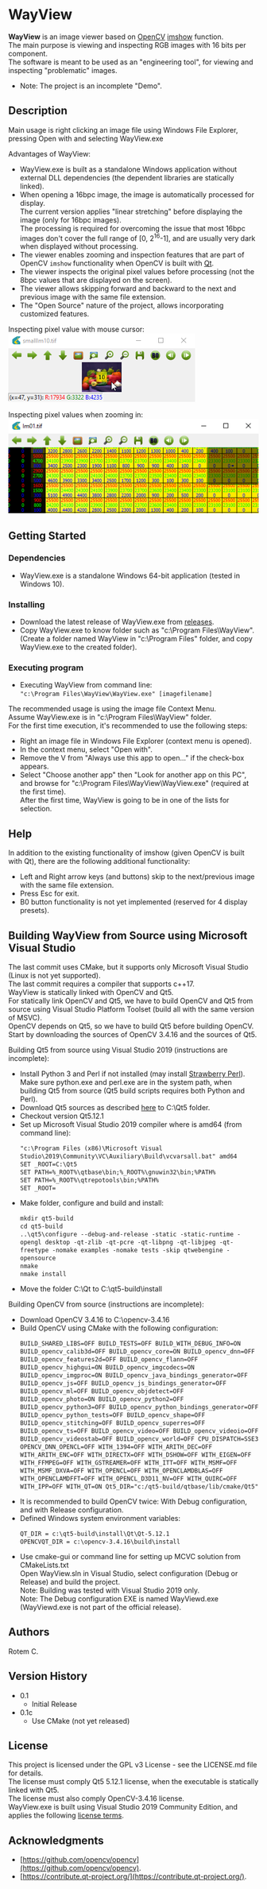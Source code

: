 ﻿# WayView

**WayView** is an image viewer based on [OpenCV](https://opencv.org/) [imshow](https://docs.opencv.org/4.x/d7/dfc/group__highgui.html#ga453d42fe4cb60e5723281a89973ee563) function.  
The main purpose is viewing and inspecting RGB images with 16 bits per component.  
The software is meant to be used as an "engineering tool", for viewing and inspecting "problematic" images.

 - Note: The project is an incomplete "Demo".

## Description

Main usage is right clicking an image file using Windows File Explorer, pressing Open with and selecting WayView.exe  

Advantages of WayView:  
 - WayView.exe is built as a standalone Windows application without external DLL dependencies (the dependent libraries are statically linked).  
 - When opening a 16bpc image, the image is automatically processed for display.  
 The current version applies "linear stretching" before displaying the image (only for 16bpc images).  
 The processing is required for overcoming the issue that most 16bpc images don't cover the full range of [0, 2<sup>16</sup>-1], and are usually very dark when displayed without processing.
 - The viewer enables zooming and inspection features that are part of OpenCV `imshow` functionality when OpenCV is built with [Qt](https://en.wikipedia.org/wiki/Qt_(software)).
 - The viewer inspects the original pixel values before processing (not the 8bpc values that are displayed on the screen).  
 - The viewer allows skipping forward and backward to the next and previous image with the same file extension.
 - The "Open Source" nature of the project, allows incorporating customized features.
 
Inspecting pixel value with mouse cursor:   
![alt text](https://github.com/cohenrotem/WayView/blob/main/Screenshots/PixelInspection.png)

Inspecting pixel values when zooming in:  
![alt text](https://github.com/cohenrotem/WayView/blob/main/Screenshots/ZoomX30.png)


## Getting Started

### Dependencies

 - WayView.exe is a standalone Windows 64-bit application (tested in Windows 10).

### Installing

 - Download the latest release of WayView.exe from [releases](https://github.com/cohenrotem/WayView/releases).
 - Copy WayView.exe to know folder such as "c:\Program Files\WayView".  
 (Create a folder named WayView in "c:\Program Files" folder, and copy WayView.exe to the created folder).  


### Executing program

 - Executing WayView from command line:  
 `"c:\Program Files\WayView\WayView.exe" [imagefilename]`  
 
The recommended usage is using the image file Context Menu.  
Assume WayView.exe is in "c:\Program Files\WayView" folder.  
For the first time execution, it's recommended to use the following steps:  
 - Right an image file in Windows File Explorer (context menu is opened).
 - In the context menu, select "Open with".
 - Remove the V from "Always use this app to open..." if the check-box appears.
 - Select "Choose another app" then "Look for another app on this PC", and browse for "c:\Program Files\WayView\WayView.exe" (required at the first time).  
 After the first time, WayView is going to be in one of the lists for selection.  

## Help

In addition to the existing functionality of imshow (given OpenCV is built with Qt), there are the following additional functionality:
 - Left and Right arrow keys (and buttons) skip to the next/previous image with the same file extension.
 - Press Esc for exit.
 - B0 button functionality is not yet implemented (reserved for 4 display presets).

## Building WayView from Source using Microsoft Visual Studio
The last commit uses CMake, but it supports only Microsoft Visual Studio (Linux is not yet supported).  
The last commit requires a compiler that supports c++17.  
WayView is statically linked with OpenCV and Qt5.  
For statically link OpenCV and Qt5, we have to build OpenCV and Qt5 from source using Visual Studio Platform Toolset (build all with the same version of MSVC).  
OpenCV depends on Qt5, so we have to build Qt5 before building OpenCV.  
Start by downloading the sources of OpenCV 3.4.16 and the sources of Qt5.  

Building Qt5 from source using Visual Studio 2019 (instructions are incomplete):  
 - Install Python 3 and Perl if not installed (may install [Strawberry Perl](https://strawberryperl.com/)).  
 Make sure python.exe and perl.exe are in the system path, when building Qt5 from source (Qt5 build scripts requires both Python and Perl).  
 - Download Qt5 sources as described [here](https://doc.qt.io/qt-5/windows-building.html) to C:\Qt5 folder.
 - Checkout version Qt5.12.1
 - Set up Microsoft Visual Studio 2019 compiler where <arch> is amd64 (from command line):  
    ```
    "c:\Program Files (x86)\Microsoft Visual Studio\2019\Community\VC\Auxiliary\Build\vcvarsall.bat" amd64
    SET _ROOT=C:\Qt5
    SET PATH=%_ROOT%\qtbase\bin;%_ROOT%\gnuwin32\bin;%PATH%
    SET PATH=%_ROOT%\qtrepotools\bin;%PATH%
    SET _ROOT=
    ```
 - Make folder, configure and build and install:  
    ```
    mkdir qt5-build
    cd qt5-build
    ..\qt5\configure --debug-and-release -static -static-runtime -opengl desktop -qt-zlib -qt-pcre -qt-libpng -qt-libjpeg -qt-freetype -nomake examples -nomake tests -skip qtwebengine -opensource
    nmake
    nmake install
    ```
 - Move the folder C:\Qt to C:\qt5-build\install  
 
Building OpenCV from source (instructions are incomplete):  
 - Download OpenCV 3.4.16 to C:\opencv-3.4.16  
 - Build OpenCV using CMake with the following configuration:  
     ```
     BUILD_SHARED_LIBS=OFF BUILD_TESTS=OFF BUILD_WITH_DEBUG_INFO=ON BUILD_opencv_calib3d=OFF BUILD_opencv_core=ON BUILD_opencv_dnn=OFF BUILD_opencv_features2d=OFF BUILD_opencv_flann=OFF BUILD_opencv_highgui=ON BUILD_opencv_imgcodecs=ON BUILD_opencv_imgproc=ON BUILD_opencv_java_bindings_generator=OFF BUILD_opencv_js=OFF BUILD_opencv_js_bindings_generator=OFF BUILD_opencv_ml=OFF BUILD_opencv_objdetect=OFF BUILD_opencv_photo=ON BUILD_opencv_python2=OFF BUILD_opencv_python3=OFF BUILD_opencv_python_bindings_generator=OFF BUILD_opencv_python_tests=OFF BUILD_opencv_shape=OFF BUILD_opencv_stitching=OFF BUILD_opencv_superres=OFF BUILD_opencv_ts=OFF BUILD_opencv_video=OFF BUILD_opencv_videoio=OFF BUILD_opencv_videostab=OFF BUILD_opencv_world=OFF CPU_DISPATCH=SSE3 OPENCV_DNN_OPENCL=OFF WITH_1394=OFF WITH_ARITH_DEC=OFF WITH_ARITH_ENC=OFF WITH_DIRECTX=OFF WITH_DSHOW=OFF WITH_EIGEN=OFF WITH_FFMPEG=OFF WITH_GSTREAMER=OFF WITH_ITT=OFF WITH_MSMF=OFF WITH_MSMF_DXVA=OFF WITH_OPENCL=OFF WITH_OPENCLAMDBLAS=OFF WITH_OPENCLAMDFFT=OFF WITH_OPENCL_D3D11_NV=OFF WITH_QUIRC=OFF WITH_IPP=OFF WITH_QT=ON Qt5_DIR="c:/qt5-build/qtbase/lib/cmake/Qt5"
     ```
 - It is recommended to build OpenCV twice: With Debug configuration, and with Release configuration.  
 - Defined Windows system environment variables:  
     ```
     QT_DIR = c:\qt5-build\install\Qt\Qt-5.12.1
     OPENCVQT_DIR = c:\opencv-3.4.16\build\install
     ```
 - Use cmake-gui or command line for setting up MCVC solution from CMakeLists.txt  
 Open WayView.sln in Visual Studio, select configuration (Debug or Release) and build the project.  
 Note: Building was tested with Visual Studio 2019 only.  
 Note: The Debug configuration EXE is named WayViewd.exe (WayViewd.exe is not part of the official release).  

## Authors

Rotem C.

## Version History

 - 0.1
    - Initial Release
 - 0.1c
    - Use CMake (not yet released)

## License

This project is licensed under the GPL v3 License - see the LICENSE.md file for details.  
The license must comply Qt5 5.12.1 license, when the executable is statically linked with Qt5.  
The license must also comply OpenCV-3.4.16 license.  
WayView.exe is built using Visual Studio 2019 Community Edition, and applies the following [license terms](https://visualstudio.microsoft.com/license-terms/mlt031819/).

## Acknowledgments

 - [https://github.com/opencv/opencv](https://github.com/opencv/opencv).  
 - [https://contribute.qt-project.org/](https://contribute.qt-project.org/).
